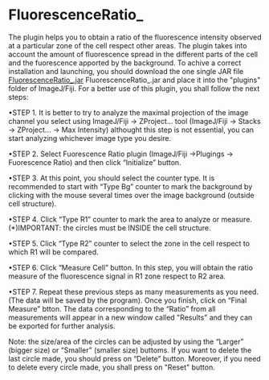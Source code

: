 # FluorescenceRatio_

The plugin helps you to obtain a ratio of the fluorescence intensity observed at a particular zone of the cell respect other areas. The plugin takes into account the amount of fluorescence spread in the different parts of the cell and the fuorescence apported by the background. To achive a correct installation and launching, you should download the one single JAR file [FluorescenceRatio_.jar](https://github.com/anaacayuela/FluorescenceRatio_/releases/download/1.0/FluorescenceRatio_.jar) FluorescenceRatio_.jar and place it into the "plugins" folder of ImageJ/Fiji. For a better use of this plugin, you shall follow the next steps:

•STEP 1. It is better to try to analyze the maximal projection of the image channel you select using ImageJ/Fiji -> ZProject... tool (ImageJ/Fiji -> Stacks -> ZProject... -> Max Intensity) althought this step is not essential, you can start analyzing whichever image type you desire. 

•STEP 2. Select Fuorescence Ratio plugin (ImageJ/Fiji ->Plugings -> Fuorescence Ratio) and then click “Initialize” button.

•STEP 3. At this point, you should select the counter type. It is recommended to start with “Type Bg” counter to mark the background by clicking with the mouse several times over the image background (outside cell structure).

•STEP 4. Click “Type R1” counter to mark the area to analyze or measure. (*)IMPORTANT: the circles must be INSIDE the cell structure.

•STEP 5. Click “Type R2” counter to select the zone in the cell respect to which R1 will be compared.

•STEP 6. Click “Measure Cell” button. In this step, you will obtain the ratio measure of the fluorescence signal in R1 zone respect to R2 area.

•STEP 7. Repeat these previous steps as many measurements as you need. (The data will be saved by the program). Once you finish, click on “Final Measure” btton. The data corresponding to the “Ratio” from all measurements will appear in a new window called "Results" and they can be exported for further analysis.


Note: the size/area of the circles can be adjusted by using the “Larger” (bigger size) or “Smaller” (smaller size) buttoms. If you want to delete the last circle made, you should press on “Delete” button. Moreover, if you need to delete every circle made, you shall press on "Reset" button. 

